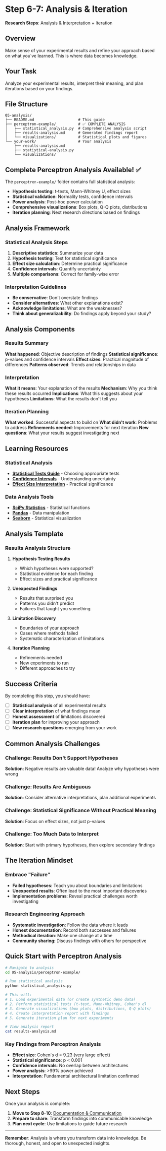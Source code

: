 # Step 6-7: Analysis & Iteration

**Research Steps**: Analysis & Interpretation + Iteration

## Overview

Make sense of your experimental results and refine your approach based on what you've learned. This is where data becomes knowledge.

## Your Task

Analyze your experimental results, interpret their meaning, and plan iterations based on your findings.

## File Structure

```
05-analysis/
├── README.md                    # This guide
├── perceptron-example/          # ✅ COMPLETE ANALYSIS
│   ├── statistical_analysis.py  # Comprehensive analysis script
│   ├── results-analysis.md      # Generated findings report
│   └── visualizations/          # Statistical plots and figures
└── your-work/                   # Your analysis
    ├── results-analysis.md
    ├── statistical-analysis.py
    └── visualizations/
```

## Complete Perceptron Analysis Available! ✅

The `perceptron-example/` folder contains full statistical analysis:
- **Hypothesis testing**: t-tests, Mann-Whitney U, effect sizes
- **Statistical validation**: Normality tests, confidence intervals
- **Power analysis**: Post-hoc power calculation
- **Comprehensive visualizations**: Box plots, Q-Q plots, distributions
- **Iteration planning**: Next research directions based on findings

## Analysis Framework

### Statistical Analysis Steps
1. **Descriptive statistics**: Summarize your data
2. **Hypothesis testing**: Test for statistical significance
3. **Effect size calculation**: Determine practical significance
4. **Confidence intervals**: Quantify uncertainty
5. **Multiple comparisons**: Correct for family-wise error

### Interpretation Guidelines
- **Be conservative**: Don't overstate findings
- **Consider alternatives**: What other explanations exist?
- **Acknowledge limitations**: What are the weaknesses?
- **Think about generalizability**: Do findings apply beyond your study?

## Analysis Components

### Results Summary
**What happened**: Objective description of findings
**Statistical significance**: p-values and confidence intervals
**Effect sizes**: Practical magnitude of differences
**Patterns observed**: Trends and relationships in data

### Interpretation
**What it means**: Your explanation of the results
**Mechanism**: Why you think these results occurred
**Implications**: What this suggests about your hypotheses
**Limitations**: What the results don't tell you

### Iteration Planning
**What worked**: Successful aspects to build on
**What didn't work**: Problems to address
**Refinements needed**: Improvements for next iteration
**New questions**: What your results suggest investigating next

## Learning Resources

### Statistical Analysis
- **[Statistical Tests Guide](https://www.scribbr.com/statistics/statistical-tests/)** - Choosing appropriate tests
- **[Confidence Intervals](https://www.khanacademy.org/math/statistics-probability/confidence-intervals-one-sample)** - Understanding uncertainty
- **[Effect Size Interpretation](https://www.statisticshowto.com/probability-and-statistics/effect-size/)** - Practical significance

### Data Analysis Tools
- **[SciPy Statistics](https://docs.scipy.org/doc/scipy/reference/stats.html)** - Statistical functions
- **[Pandas](https://pandas.pydata.org/docs/getting_started/index.html)** - Data manipulation
- **[Seaborn](https://seaborn.pydata.org/tutorial.html)** - Statistical visualization

## Analysis Template

### Results Analysis Structure
1. **Hypothesis Testing Results**
   - Which hypotheses were supported?
   - Statistical evidence for each finding
   - Effect sizes and practical significance

2. **Unexpected Findings**
   - Results that surprised you
   - Patterns you didn't predict
   - Failures that taught you something

3. **Limitation Discovery**
   - Boundaries of your approach
   - Cases where methods failed
   - Systematic characterization of limitations

4. **Iteration Planning**
   - Refinements needed
   - New experiments to run
   - Different approaches to try

## Success Criteria

By completing this step, you should have:
- [ ] **Statistical analysis** of all experimental results
- [ ] **Clear interpretation** of what findings mean
- [ ] **Honest assessment** of limitations discovered
- [ ] **Iteration plan** for improving your approach
- [ ] **New research questions** emerging from your work

## Common Analysis Challenges

### Challenge: Results Don't Support Hypotheses
**Solution**: Negative results are valuable data! Analyze why hypotheses were wrong

### Challenge: Results Are Ambiguous
**Solution**: Consider alternative interpretations, plan additional experiments

### Challenge: Statistical Significance Without Practical Meaning
**Solution**: Focus on effect sizes, not just p-values

### Challenge: Too Much Data to Interpret
**Solution**: Start with primary hypotheses, then explore secondary findings

## The Iteration Mindset

### Embrace "Failure"
- **Failed hypotheses**: Teach you about boundaries and limitations
- **Unexpected results**: Often lead to the most important discoveries
- **Implementation problems**: Reveal practical challenges worth investigating

### Research Engineering Approach
- **Systematic investigation**: Follow the data where it leads
- **Honest documentation**: Record both successes and failures
- **Methodical iteration**: Make one change at a time
- **Community sharing**: Discuss findings with others for perspective

## Quick Start with Perceptron Analysis

```bash
# Navigate to analysis
cd 05-analysis/perceptron-example/

# Run statistical analysis
python statistical_analysis.py

# This will:
# 1. Load experimental data (or create synthetic demo data)
# 2. Perform statistical tests (t-test, Mann-Whitney, Cohen's d)
# 3. Generate visualizations (box plots, distributions, Q-Q plots)
# 4. Create interpretation report with findings
# 5. Generate iteration plan for next experiments

# View analysis report
cat results-analysis.md
```

### Key Findings from Perceptron Analysis
- **Effect size**: Cohen's d = 9.23 (very large effect)
- **Statistical significance**: p < 0.001
- **Confidence intervals**: No overlap between architectures
- **Power analysis**: >99% power achieved
- **Interpretation**: Fundamental architectural limitation confirmed

## Next Steps

Once your analysis is complete:
1. **Move to Step 8-10**: [Documentation & Communication](../06-documentation/)
2. **Prepare to share**: Transform findings into communicable knowledge
3. **Plan next cycle**: Use limitations to guide future research

---

**Remember**: Analysis is where you transform data into knowledge. Be thorough, honest, and open to unexpected insights.
